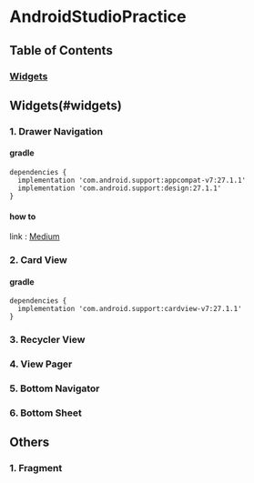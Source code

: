 # AndroidStudioPractice

## Table of Contents
### [Widgets](#widgets)

## Widgets(#widgets)
### 1. Drawer Navigation
#### gradle
```
dependencies {
  implementation 'com.android.support:appcompat-v7:27.1.1'
  implementation 'com.android.support:design:27.1.1'
}
```
#### how to
link : [Medium](https://medium.com/@tanakorn0412/%E0%B8%81%E0%B8%B2%E0%B8%A3%E0%B8%97%E0%B8%B3-drawer-navigator-%E0%B9%81%E0%B8%96%E0%B8%9A%E0%B9%80%E0%B8%A1%E0%B8%99%E0%B8%B9%E0%B8%8B%E0%B9%88%E0%B8%AD%E0%B8%99%E0%B9%84%E0%B8%94%E0%B9%89-a60279d65ba)

### 2. Card View
#### gradle
```
dependencies {
  implementation 'com.android.support:cardview-v7:27.1.1'
}
```
### 3. Recycler View
### 4. View Pager
### 5. Bottom Navigator
### 6. Bottom Sheet

## Others
### 1. Fragment
